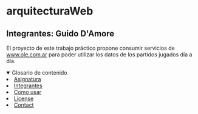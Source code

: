 # arquitecturaWeb

## Integrantes: Guido D'Amore

El proyecto de este trabajo práctico propone consumir servicios de www.ole.com.ar para poder utilizar los datos de los partidos jugados día a día.

<details open="open">
  <summary>Glosario de contenido</summary>
    <li><a href="#arquitecturaWeb">Asignatura</a></li>
    <li><a href="#Integrantes">Integrantes </a></li>
    <li><a href="#uso">Como usar</a></li>
    <li><a href="#licencia">License</a></li>
    <li><a href="#contact">Contact</a></li>
  </ol>
</details>



